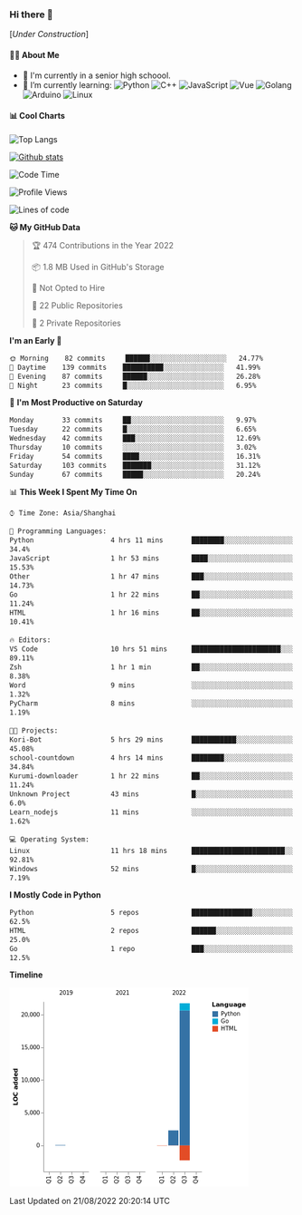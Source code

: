 ### Hi there 👋

\[*Under Construction*\]

<!--
**NoNormalCreeper/NoNormalCreeper** is a ✨ _special_ ✨ repository because its `README.md` (this file) appears on your GitHub profile.

Here are some ideas to get you started:

- 🔭 I’m currently working on ...
- 🌱 I’m currently learning ...
- 👯 I’m looking to collaborate on ...
- 🤔 I’m looking for help with ...
- 💬 Ask me about ...
- 📫 How to reach me: ...
- 😄 Pronouns: ...
- ⚡ Fun fact: ...
-->

#### 👩‍💻 About Me

- 🏫 I'm currently in a senior high schoool.
- 🌱 I’m currently learning: 
![Python](https://img.shields.io/badge/-Python-blue?style=flat-square&logo=Python&logoColor=fff)
![C++](https://img.shields.io/badge/-C%2B%2B-00599C?style=flat-square&logo=C%2B%2B&logoColor=fff)
![JavaScript](https://img.shields.io/badge/-JavaScript-ffca18?style=flat-square&logo=JavaScript&logoColor=fff)
![Vue](https://img.shields.io/badge/-Vue-4FC08D?style=flat-square&logo=Vue.js&logoColor=fff)
![Golang](https://img.shields.io/badge/-Go-007d9c?style=flat-square&logo=Go&logoColor=fff)
![Arduino](https://img.shields.io/badge/-Arduino-00979D?style=flat-square&logo=Arduino&logoColor=fff)
![Linux](https://img.shields.io/badge/-Linux-FCC624?style=flat-square&logo=Linux&logoColor=fff)

#### 📊 Cool Charts

![Top Langs](https://github-readme-stats.vercel.app/api/top-langs/?username=NoNormalCreeper&layout=compact)

[![Github stats](https://github-readme-stats.vercel.app/api?username=NoNormalCreeper&show_icons=true)](https://github.com/anuraghazra/github-readme-stats)

<!--START_SECTION:waka-->
![Code Time](http://img.shields.io/badge/Code%20Time-56%20hrs%206%20mins-blue)

![Profile Views](http://img.shields.io/badge/Profile%20Views-0-blue)

![Lines of code](https://img.shields.io/badge/From%20Hello%20World%20I%27ve%20Written-22%20Thousand%20lines%20of%20code-blue)

**🐱 My GitHub Data** 

> 🏆 474 Contributions in the Year 2022
 > 
> 📦 1.8 MB Used in GitHub's Storage 
 > 
> 🚫 Not Opted to Hire
 > 
> 📜 22 Public Repositories 
 > 
> 🔑 2 Private Repositories  
 > 
**I'm an Early 🐤** 

```text
🌞 Morning    82 commits     ██████░░░░░░░░░░░░░░░░░░░   24.77% 
🌆 Daytime    139 commits    ██████████░░░░░░░░░░░░░░░   41.99% 
🌃 Evening    87 commits     ██████░░░░░░░░░░░░░░░░░░░   26.28% 
🌙 Night      23 commits     █░░░░░░░░░░░░░░░░░░░░░░░░   6.95%

```
📅 **I'm Most Productive on Saturday** 

```text
Monday       33 commits     ██░░░░░░░░░░░░░░░░░░░░░░░   9.97% 
Tuesday      22 commits     █░░░░░░░░░░░░░░░░░░░░░░░░   6.65% 
Wednesday    42 commits     ███░░░░░░░░░░░░░░░░░░░░░░   12.69% 
Thursday     10 commits     ░░░░░░░░░░░░░░░░░░░░░░░░░   3.02% 
Friday       54 commits     ████░░░░░░░░░░░░░░░░░░░░░   16.31% 
Saturday     103 commits    ███████░░░░░░░░░░░░░░░░░░   31.12% 
Sunday       67 commits     █████░░░░░░░░░░░░░░░░░░░░   20.24%

```


📊 **This Week I Spent My Time On** 

```text
⌚︎ Time Zone: Asia/Shanghai

💬 Programming Languages: 
Python                   4 hrs 11 mins       ████████░░░░░░░░░░░░░░░░░   34.4% 
JavaScript               1 hr 53 mins        ████░░░░░░░░░░░░░░░░░░░░░   15.53% 
Other                    1 hr 47 mins        ███░░░░░░░░░░░░░░░░░░░░░░   14.73% 
Go                       1 hr 22 mins        ██░░░░░░░░░░░░░░░░░░░░░░░   11.24% 
HTML                     1 hr 16 mins        ██░░░░░░░░░░░░░░░░░░░░░░░   10.41%

🔥 Editors: 
VS Code                  10 hrs 51 mins      ██████████████████████░░░   89.11% 
Zsh                      1 hr 1 min          ██░░░░░░░░░░░░░░░░░░░░░░░   8.38% 
Word                     9 mins              ░░░░░░░░░░░░░░░░░░░░░░░░░   1.32% 
PyCharm                  8 mins              ░░░░░░░░░░░░░░░░░░░░░░░░░   1.19%

🐱‍💻 Projects: 
Kori-Bot                 5 hrs 29 mins       ███████████░░░░░░░░░░░░░░   45.08% 
school-countdown         4 hrs 14 mins       ████████░░░░░░░░░░░░░░░░░   34.84% 
Kurumi-downloader        1 hr 22 mins        ██░░░░░░░░░░░░░░░░░░░░░░░   11.24% 
Unknown Project          43 mins             █░░░░░░░░░░░░░░░░░░░░░░░░   6.0% 
Learn_nodejs             11 mins             ░░░░░░░░░░░░░░░░░░░░░░░░░   1.62%

💻 Operating System: 
Linux                    11 hrs 18 mins      ███████████████████████░░   92.81% 
Windows                  52 mins             █░░░░░░░░░░░░░░░░░░░░░░░░   7.19%

```

**I Mostly Code in Python** 

```text
Python                   5 repos             ███████████████░░░░░░░░░░   62.5% 
HTML                     2 repos             ██████░░░░░░░░░░░░░░░░░░░   25.0% 
Go                       1 repo              ███░░░░░░░░░░░░░░░░░░░░░░   12.5%

```


**Timeline**

![Chart not found](https://raw.githubusercontent.com/NoNormalCreeper/NoNormalCreeper/main/charts/bar_graph.png) 


 Last Updated on 21/08/2022 20:20:14 UTC
<!--END_SECTION:waka-->


